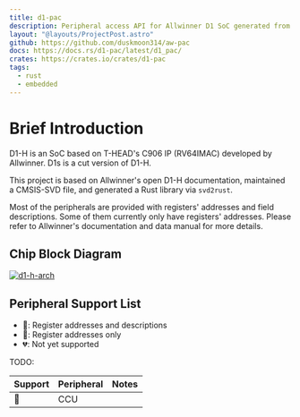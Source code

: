 ```yaml
---
title: d1-pac
description: Peripheral access API for Allwinner D1 SoC generated from unofficial SVD file
layout: "@layouts/ProjectPost.astro"
github: https://github.com/duskmoon314/aw-pac
docs: https://docs.rs/d1-pac/latest/d1_pac/
crates: https://crates.io/crates/d1-pac
tags:
  - rust
  - embedded
---
```


# Brief Introduction

D1-H is an SoC based on T-HEAD's C906 IP (RV64IMAC) developed by Allwinner. D1s is a cut version of D1-H.

This project is based on Allwinner's open D1-H documentation, maintained a CMSIS-SVD file, and generated a Rust library via `svd2rust`.

Most of the peripherals are provided with registers' addresses and field descriptions. Some of them currently only have registers' addresses. Please refer to Allwinner's documentation and data manual for more details.

## Chip Block Diagram

[![d1-h-arch](/d1-h-arch.png)](https://d1.docs.aw-ol.com/en/)

## Peripheral Support List

- 💚: Register addresses and descriptions
- 💛: Register addresses only
- 💔: Not yet supported

TODO:

| Support | Peripheral | Notes |
| ------- | ---------- | ----- |
| 💚      | CCU        |       |
